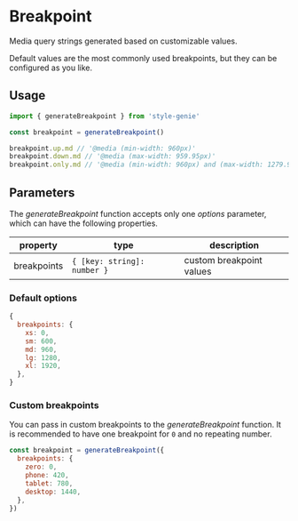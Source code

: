 # Breakpoint

Media query strings generated based on customizable values.

Default values are the most commonly used breakpoints, but they can be configured as you like.

## Usage

```javascript
import { generateBreakpoint } from 'style-genie'

const breakpoint = generateBreakpoint()

breakpoint.up.md // '@media (min-width: 960px)'
breakpoint.down.md // '@media (max-width: 959.95px)'
breakpoint.only.md // '@media (min-width: 960px) and (max-width: 1279.95px)'
```

## Parameters

The _generateBreakpoint_ function accepts only one _options_ parameter, which can have the following properties.

| property    | type                        | description              |
| ----------- | --------------------------- | ------------------------ |
| breakpoints | `{ [key: string]: number }` | custom breakpoint values |

### Default options

```javascript
{
  breakpoints: {
    xs: 0,
    sm: 600,
    md: 960,
    lg: 1280,
    xl: 1920,
  },
}
```

### Custom breakpoints

You can pass in custom breakpoints to the _generateBreakpoint_ function. It is recommended to have one breakpoint for `0` and no repeating number.

```javascript
const breakpoint = generateBreakpoint({
  breakpoints: {
    zero: 0,
    phone: 420,
    tablet: 780,
    desktop: 1440,
  },
})
```
